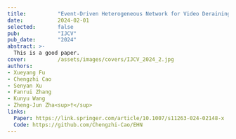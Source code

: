 ```yaml
---
title:          "Event-Driven Heterogeneous Network for Video Deraining"
date:           2024-02-01
selected:       false
pub:            "IJCV"
pub_date:       "2024"
abstract: >-
  This is a good paper.
cover:          /assets/images/covers/IJCV_2024_2.jpg
authors:
- Xueyang Fu
- Chengzhi Cao
- Senyan Xu
- Fanrui Zhang
- Kunyu Wang
- Zheng-Jun Zha<sup>†</sup>
links:
  Paper: https://link.springer.com/article/10.1007/s11263-024-02148-x
  Code: https://github.com/Chengzhi-Cao/EHN
---
```

